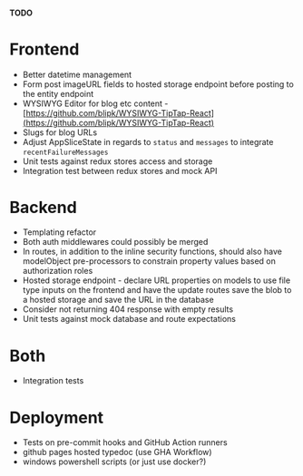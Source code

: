 #### TODO

# Frontend
- Better datetime management
- Form post imageURL fields to hosted storage endpoint before posting to the entity endpoint
- WYSIWYG Editor for blog etc content - [https://github.com/blipk/WYSIWYG-TipTap-React](https://github.com/blipk/WYSIWYG-TipTap-React)
- Slugs for blog URLs
- Adjust AppSliceState in regards to `status` and `messages` to integrate `recentFailureMessages`
- Unit tests against redux stores access and storage
- Integration test between redux stores and mock API


# Backend
- Templating refactor
- Both auth middlewares could possibly be merged
- In routes, in addition to the inline security functions, should also have modelObject pre-processors to constrain property values based on authorization roles
- Hosted storage endpoint - declare URL properties on models to use file type inputs on the frontend and have the update routes save the blob to a hosted storage and save the URL in the database
- Consider not returning 404 response with empty results
- Unit tests against mock database and route expectations


# Both
- Integration tests


# Deployment
- Tests on pre-commit hooks and GitHub Action runners
- github pages hosted typedoc (use GHA Workflow)
- windows powershell scripts (or just use docker?)
